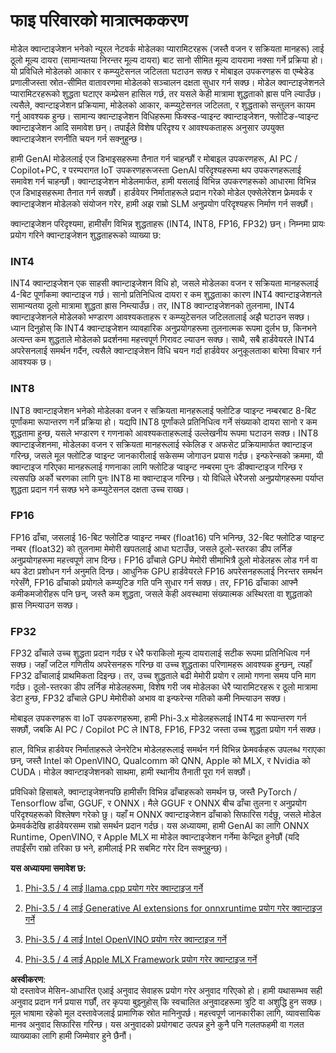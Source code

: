 # **फाइ परिवारको मात्रात्मककरण**

मोडेल क्वान्टाइजेशन भनेको न्यूरल नेटवर्क मोडेलका प्यारामिटरहरू (जस्तै वजन र सक्रियता मानहरू) लाई ठूलो मूल्य दायरा (सामान्यतया निरन्तर मूल्य दायरा) बाट सानो सीमित मूल्य दायरामा नक्सा गर्ने प्रक्रिया हो। यो प्रविधिले मोडेलको आकार र कम्प्युटेसनल जटिलता घटाउन सक्छ र मोबाइल उपकरणहरू वा एम्बेडेड प्रणालीजस्ता स्रोत-सीमित वातावरणमा मोडेलको सञ्चालन दक्षता सुधार गर्न सक्छ। मोडेल क्वान्टाइजेशनले प्यारामिटरहरूको शुद्धता घटाएर कम्प्रेसन हासिल गर्छ, तर यसले केही मात्रामा शुद्धताको ह्रास पनि ल्याउँछ। त्यसैले, क्वान्टाइजेशन प्रक्रियामा, मोडेलको आकार, कम्प्युटेसनल जटिलता, र शुद्धताको सन्तुलन कायम गर्नु आवश्यक हुन्छ। सामान्य क्वान्टाइजेशन विधिहरूमा फिक्स्ड-प्वाइन्ट क्वान्टाइजेशन, फ्लोटिङ-प्वाइन्ट क्वान्टाइजेशन आदि समावेश छन्। तपाईंले विशेष परिदृश्य र आवश्यकताहरू अनुसार उपयुक्त क्वान्टाइजेशन रणनीति चयन गर्न सक्नुहुन्छ।

हामी GenAI मोडेललाई एज डिभाइसहरूमा तैनात गर्न चाहन्छौं र मोबाइल उपकरणहरू, AI PC / Copilot+PC, र परम्परागत IoT उपकरणहरूजस्ता GenAI परिदृश्यहरूमा थप उपकरणहरूलाई समावेश गर्न चाहन्छौं। क्वान्टाइजेशन मोडेलमार्फत, हामी यसलाई विभिन्न उपकरणहरूको आधारमा विभिन्न एज डिभाइसहरूमा तैनात गर्न सक्छौं। हार्डवेयर निर्माताहरूले प्रदान गरेको मोडेल एक्सेलेरेशन फ्रेमवर्क र क्वान्टाइजेशन मोडेलको संयोजन गरेर, हामी अझ राम्रो SLM अनुप्रयोग परिदृश्यहरू निर्माण गर्न सक्छौं।

क्वान्टाइजेशन परिदृश्यमा, हामीसँग विभिन्न शुद्धताहरू (INT4, INT8, FP16, FP32) छन्। निम्नमा प्रायः प्रयोग गरिने क्वान्टाइजेशन शुद्धताहरूको व्याख्या छ:

### **INT4**

INT4 क्वान्टाइजेशन एक साहसी क्वान्टाइजेशन विधि हो, जसले मोडेलका वजन र सक्रियता मानहरूलाई 4-बिट पूर्णांकमा क्वान्टाइज गर्छ। सानो प्रतिनिधित्व दायरा र कम शुद्धताका कारण INT4 क्वान्टाइजेशनले सामान्यतया ठूलो मात्रामा शुद्धता ह्रास निम्त्याउँछ। तर, INT8 क्वान्टाइजेशनको तुलनामा, INT4 क्वान्टाइजेशनले मोडेलको भण्डारण आवश्यकताहरू र कम्प्युटेसनल जटिलतालाई अझै घटाउन सक्छ। ध्यान दिनुहोस् कि INT4 क्वान्टाइजेशन व्यावहारिक अनुप्रयोगहरूमा तुलनात्मक रूपमा दुर्लभ छ, किनभने अत्यन्त कम शुद्धताले मोडेलको प्रदर्शनमा महत्त्वपूर्ण गिरावट ल्याउन सक्छ। साथै, सबै हार्डवेयरले INT4 अपरेसनलाई समर्थन गर्दैन, त्यसैले क्वान्टाइजेशन विधि चयन गर्दा हार्डवेयर अनुकूलताका बारेमा विचार गर्न आवश्यक छ।

### **INT8**

INT8 क्वान्टाइजेशन भनेको मोडेलका वजन र सक्रियता मानहरूलाई फ्लोटिङ प्वाइन्ट नम्बरबाट 8-बिट पूर्णांकमा रूपान्तरण गर्ने प्रक्रिया हो। यद्यपि INT8 पूर्णांकले प्रतिनिधित्व गर्ने संख्याको दायरा सानो र कम शुद्धतामा हुन्छ, यसले भण्डारण र गणनाको आवश्यकताहरूलाई उल्लेखनीय रूपमा घटाउन सक्छ। INT8 क्वान्टाइजेशनमा, मोडेलका वजन र सक्रियता मानहरूलाई स्केलिङ र अफसेट प्रक्रियामार्फत क्वान्टाइज गरिन्छ, जसले मूल फ्लोटिङ प्वाइन्ट जानकारीलाई सकेसम्म जोगाउन प्रयास गर्दछ। इन्फरेन्सको क्रममा, यी क्वान्टाइज गरिएका मानहरूलाई गणनाका लागि फ्लोटिङ प्वाइन्ट नम्बरमा पुनः डीक्वान्टाइज गरिन्छ र त्यसपछि अर्को चरणका लागि पुनः INT8 मा क्वान्टाइज गरिन्छ। यो विधिले धेरैजसो अनुप्रयोगहरूमा पर्याप्त शुद्धता प्रदान गर्न सक्छ भने कम्प्युटेसनल दक्षता उच्च राख्छ।

### **FP16**

FP16 ढाँचा, जसलाई 16-बिट फ्लोटिङ प्वाइन्ट नम्बर (float16) पनि भनिन्छ, 32-बिट फ्लोटिङ प्वाइन्ट नम्बर (float32) को तुलनामा मेमोरी खपतलाई आधा घटाउँछ, जसले ठूलो-स्तरका डीप लर्निङ अनुप्रयोगहरूमा महत्त्वपूर्ण लाभ दिन्छ। FP16 ढाँचाले GPU मेमोरी सीमाभित्रै ठूलो मोडेलहरू लोड गर्न वा थप डेटा प्रशोधन गर्न अनुमति दिन्छ। आधुनिक GPU हार्डवेयरले FP16 अपरेसनहरूलाई निरन्तर समर्थन गरेसँगै, FP16 ढाँचाको प्रयोगले कम्प्युटिङ गति पनि सुधार गर्न सक्छ। तर, FP16 ढाँचाका आफ्नै कमीकमजोरीहरू पनि छन्, जस्तै कम शुद्धता, जसले केही अवस्थामा संख्यात्मक अस्थिरता वा शुद्धताको ह्रास निम्त्याउन सक्छ।

### **FP32**

FP32 ढाँचाले उच्च शुद्धता प्रदान गर्दछ र धेरै फराकिलो मूल्य दायरालाई सटीक रूपमा प्रतिनिधित्व गर्न सक्छ। जहाँ जटिल गणितीय अपरेसनहरू गरिन्छ वा उच्च शुद्धताका परिणामहरू आवश्यक हुन्छन्, त्यहाँ FP32 ढाँचालाई प्राथमिकता दिइन्छ। तर, उच्च शुद्धताले बढी मेमोरी प्रयोग र लामो गणना समय पनि माग गर्दछ। ठूलो-स्तरका डीप लर्निङ मोडेलहरूमा, विशेष गरी जब मोडेलका धेरै प्यारामिटरहरू र ठूलो मात्रामा डेटा हुन्छ, FP32 ढाँचाले GPU मेमोरीको अभाव वा इन्फरेन्स गतिको कमी निम्त्याउन सक्छ।

मोबाइल उपकरणहरू वा IoT उपकरणहरूमा, हामी Phi-3.x मोडेलहरूलाई INT4 मा रूपान्तरण गर्न सक्छौं, जबकि AI PC / Copilot PC ले INT8, FP16, FP32 जस्ता उच्च शुद्धता प्रयोग गर्न सक्छ।

हाल, विभिन्न हार्डवेयर निर्माताहरूले जेनरेटिभ मोडेलहरूलाई समर्थन गर्न विभिन्न फ्रेमवर्कहरू उपलब्ध गराएका छन्, जस्तै Intel को OpenVINO, Qualcomm को QNN, Apple को MLX, र Nvidia को CUDA। मोडेल क्वान्टाइजेशनको साथमा, हामी स्थानीय तैनाती पूरा गर्न सक्छौं।

प्रविधिको हिसाबले, क्वान्टाइजेशनपछि हामीसँग विभिन्न ढाँचाहरूको समर्थन छ, जस्तै PyTorch / Tensorflow ढाँचा, GGUF, र ONNX। मैले GGUF र ONNX बीच ढाँचा तुलना र अनुप्रयोग परिदृश्यहरूको विश्लेषण गरेको छु। यहाँ म ONNX क्वान्टाइजेशन ढाँचाको सिफारिस गर्दछु, जसले मोडेल फ्रेमवर्कदेखि हार्डवेयरसम्म राम्रो समर्थन प्रदान गर्दछ। यस अध्यायमा, हामी GenAI का लागि ONNX Runtime, OpenVINO, र Apple MLX मा मोडेल क्वान्टाइजेशन गर्नेमा केन्द्रित हुनेछौं (यदि तपाईंसँग राम्रो तरिका छ भने, हामीलाई PR सबमिट गरेर दिन सक्नुहुन्छ)।

**यस अध्यायमा समावेश छ:**

1. [Phi-3.5 / 4 लाई llama.cpp प्रयोग गरेर क्वान्टाइज गर्ने](./UsingLlamacppQuantifyingPhi.md)

2. [Phi-3.5 / 4 लाई Generative AI extensions for onnxruntime प्रयोग गरेर क्वान्टाइज गर्ने](./UsingORTGenAIQuantifyingPhi.md)

3. [Phi-3.5 / 4 लाई Intel OpenVINO प्रयोग गरेर क्वान्टाइज गर्ने](./UsingIntelOpenVINOQuantifyingPhi.md)

4. [Phi-3.5 / 4 लाई Apple MLX Framework प्रयोग गरेर क्वान्टाइज गर्ने](./UsingAppleMLXQuantifyingPhi.md)

**अस्वीकरण**:  
यो दस्तावेज मेसिन-आधारित एआई अनुवाद सेवाहरू प्रयोग गरेर अनुवाद गरिएको हो। हामी यथासम्भव सही अनुवाद प्रदान गर्न प्रयास गर्छौं, तर कृपया बुझ्नुहोस् कि स्वचालित अनुवादहरूमा त्रुटि वा अशुद्धि हुन सक्छ। मूल भाषामा रहेको मूल दस्तावेजलाई प्रामाणिक स्रोत मानिनुपर्छ। महत्त्वपूर्ण जानकारीका लागि, व्यावसायिक मानव अनुवाद सिफारिस गरिन्छ। यस अनुवादको प्रयोगबाट उत्पन्न हुने कुनै पनि गलतफहमी वा गलत व्याख्याका लागि हामी जिम्मेवार हुने छैनौं।